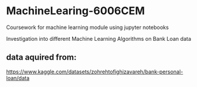 # MachineLearing-6006CEM
Coursework for machine learning module using jupyter notebooks

Investigation into different Machine Learning Algorithms on Bank Loan data

## data aquired from:
https://www.kaggle.com/datasets/zohrehtofighizavareh/bank-personal-loan/data

